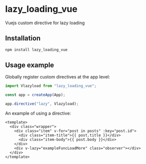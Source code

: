 # lazy_loading_vue

Vuejs custom directive for lazy loading

## Installation

```bash
npm install lazy_loading_vue
```

## Usage example

Globally register custom directives at the app level:

```js
import Vlazyload from "lazy_loading_vue";

const app = createApp(App);

app.directive("lazy", Vlazyload);
```

An example of using a directive:

```vue
<template>
  <div class="wrapper">
    <div class="item" v-for="post in posts" :key="post.id">
      <div class="item-title">{{ post.title }}</div>
      <div class="item-body">{{ post.body }}</div>
    </div>
    <div v-lazy="exampleFuncLoadMore" class="observer"></div>
  </div>
</template>
```
